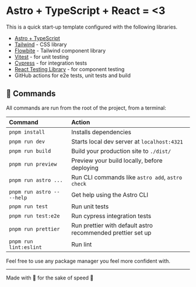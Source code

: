 # Astro + TypeScript + React = <3

This is a quick start-up template configured with the following libraries.

- [Astro + TypeScript](https://docs.astro.build/en/guides/typescript/)
- [Tailwind](https://tailwindcss.com/docs/guides/astro) - CSS library
- [Flowbite](https://tailwindcss.com/docs/guides/astro) - Tailwind component library
- [Vitest](https://vitest.dev/) - for unit testing
- [Cypress](https://docs.cypress.io/guides/tooling/typescript-support) - for integration tests
- [React Testing Library](https://testing-library.com/docs/react-testing-library/example-intro) - for component testing
- GitHub actions for e2e tests, unit tests and build

## 🧞 Commands

All commands are run from the root of the project, from a terminal:

| Command                    | Action                                                      |
| :------------------------- | :---------------------------------------------------------- |
| `pnpm install`             | Installs dependencies                                       |
| `pnpm run dev`             | Starts local dev server at `localhost:4321`                 |
| `pnpm run build`           | Build your production site to `./dist/`                     |
| `pnpm run preview`         | Preview your build locally, before deploying                |
| `pnpm run astro ...`       | Run CLI commands like `astro add`, `astro check`            |
| `pnpm run astro -- --help` | Get help using the Astro CLI                                |
| `pnpm run test`            | Run unit tests                                              |
| `pnpm run test:e2e`        | Run cypress integration tests                               |
| `pnpm run prettier`        | Run prettier with default astro recommended prettier set up |
| `pnpm run lint:eslint`     | Run lint                                                    |

Feel free to use any package manager you feel more confident with.

---

Made with 💚 for the sake of speed 🚀
